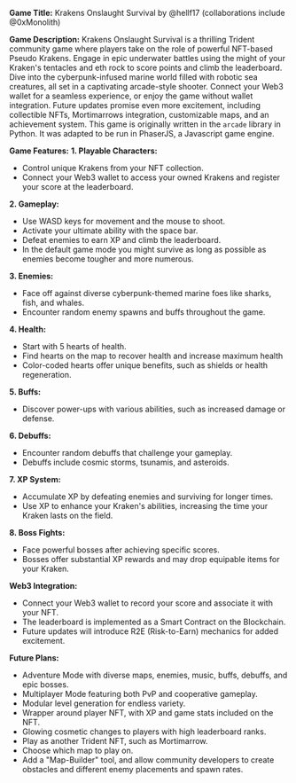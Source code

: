 **Game Title:** Krakens Onslaught Survival by @hellf17 (collaborations include @0xMonolith)

**Game Description:**
Krakens Onslaught Survival is a thrilling Trident community game where players take on the role of powerful NFT-based Pseudo Krakens. Engage in epic underwater battles using the might of your Kraken's tentacles and eth rock to score points and climb the leaderboard. Dive into the cyberpunk-infused marine world filled with robotic sea creatures, all set in a captivating arcade-style shooter. Connect your Web3 wallet for a seamless experience, or enjoy the game without wallet integration. Future updates promise even more excitement, including collectible NFTs, Mortimarrows integration, customizable maps, and an achievement system.
This game is originally written in the `arcade` library in Python. 
It was adapted to be run in PhaserJS, a Javascript game engine.

**Game Features:**
**1. Playable Characters:**
   - Control unique Krakens from your NFT collection.
   - Connect your Web3 wallet to access your owned Krakens and register your score at the leaderboard.

**2. Gameplay:**
   - Use WASD keys for movement and the mouse to shoot.
   - Activate your ultimate ability with the space bar.
   - Defeat enemies to earn XP and climb the leaderboard.
   - In the default game mode you might survive as long as possible as enemies become tougher and more numerous.

**3. Enemies:**
   - Face off against diverse cyberpunk-themed marine foes like sharks, fish, and whales.
   - Encounter random enemy spawns and buffs throughout the game.

**4. Health:**
   - Start with 5 hearts of health.
   - Find hearts on the map to recover health and increase maximum health
   - Color-coded hearts offer unique benefits, such as shields or health regeneration.

**5. Buffs:**
   - Discover power-ups with various abilities, such as increased damage or defense.

**6. Debuffs:**
   - Encounter random debuffs that challenge your gameplay.
   - Debuffs include cosmic storms, tsunamis, and asteroids.

**7. XP System:**
   - Accumulate XP by defeating enemies and surviving for longer times.
   - Use XP to enhance your Kraken's abilities, increasing the time your Kraken lasts on the field.

**8. Boss Fights:**
   - Face powerful bosses after achieving specific scores.
   - Bosses offer substantial XP rewards and may drop equipable items for your Kraken.

**Web3 Integration:**
   - Connect your Web3 wallet to record your score and associate it with your NFT.
   - The leaderboard is implemented as a Smart Contract on the Blockchain.
   - Future updates will introduce R2E (Risk-to-Earn) mechanics for added excitement.

**Future Plans:**
   - Adventure Mode with diverse maps, enemies, music, buffs, debuffs, and epic bosses.
   - Multiplayer Mode featuring both PvP and cooperative gameplay.
   - Modular level generation for endless variety.
   - Wrapper around player NFT, with XP and game stats included on the NFT.
   - Glowing cosmetic changes to players with high leaderboard ranks.
   - Play as another Trident NFT, such as Mortimarrow.
   - Choose which map to play on.
   - Add a "Map-Builder" tool, and allow community developers to create obstacles and different enemy placements and spawn rates.

